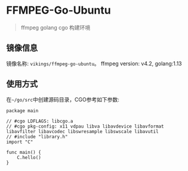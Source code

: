 # FFMPEG-Go-Ubuntu
> ffmpeg golang cgo 构建环境

## 镜像信息
镜像名称: `vikings/ffmpeg-go-ubuntu`。 ffmpeg version: v4.2, golang:1.13


## 使用方式

在`~/go/src`中创建源码目录，CGO参考如下参数:

```golang
package main

// #cgo LDFLAGS: libcgo.a
// #cgo pkg-config: x11 vdpau libva libavdevice libavformat libavfilter libavcodec libswresample libswscale libavutil
// #include "library.h"
import "C"

func main() {
	C.hello()
}
```

